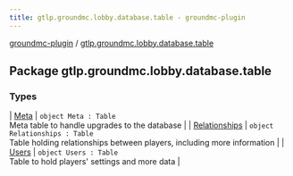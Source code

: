 ```yaml
---
title: gtlp.groundmc.lobby.database.table - groundmc-plugin
---
```


[groundmc-plugin](../index.html) / [gtlp.groundmc.lobby.database.table](.)

## Package gtlp.groundmc.lobby.database.table

### Types

| [Meta](-meta/index.html) | `object Meta : Table`<br>Meta table to handle upgrades to the database |
| [Relationships](-relationships/index.html) | `object Relationships : Table`<br>Table holding relationships between players, including more information |
| [Users](-users/index.html) | `object Users : Table`<br>Table to hold players' settings and more data |

